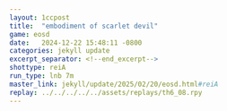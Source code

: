 ```yaml
---
layout: 1ccpost
title:  "embodiment of scarlet devil"
game: eosd
date:   2024-12-22 15:48:11 -0800
categories: jekyll update 
excerpt_separator: <!--end_excerpt-->
shottype: reiA
run_type: lnb 7m
master_link: jekyll/update/2025/02/20/eosd.html#reiA
replay: ../../../../../assets/replays/th6_08.rpy
---
```

